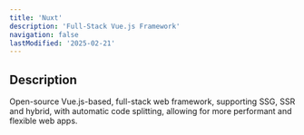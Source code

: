 ```yaml
---
title: 'Nuxt'
description: 'Full-Stack Vue.js Framework'
navigation: false
lastModified: '2025-02-21'
---
```


## Description

Open-source Vue.js-based, full-stack web framework,  supporting SSG, SSR and hybrid, with automatic code splitting, allowing for more performant and flexible web apps.
